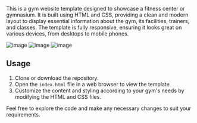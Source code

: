 This is a gym website template designed to showcase a fitness center or gymnasium. It is built using HTML and CSS, providing a clean and modern layout to display essential information about the gym, its facilities, trainers, and classes. The template is fully responsive, ensuring it looks great on various devices, from desktops to mobile phones.

![image](https://github.com/debasish26/Gym-Website/assets/73976256/cb9eac73-9884-43ec-ae91-fb48b1f9aea5)
![image](https://github.com/debasish26/Gym-Website/assets/73976256/a3c9a565-8ed2-4440-83b8-97c2d2a914ed)
![image](https://github.com/debasish26/Gym-Website/assets/73976256/bf3089fe-5bf3-4fcc-9619-ba0c30f7b388)

## Usage

1. Clone or download the repository.
2. Open the `index.html` file in a web browser to view the template.
3. Customize the content and styling according to your gym's needs by modifying the HTML and CSS files.

Feel free to explore the code and make any necessary changes to suit your requirements.



